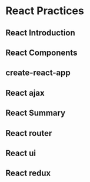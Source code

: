 # React Practices

## React Introduction
## React Components
## create-react-app
## React ajax
## React Summary
## React router
## React ui
## React redux


